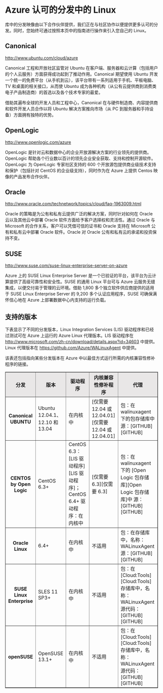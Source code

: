 <properties linkid="manage-linux-other-resources-endorsed-distributions" urlDisplayName="Endorsed distributions" pageTitle="Azure 中的 Linux 的认可分发" metaKeywords="" description="了解 Azure 认可的分发中的 Linux，包括 Ubuntu、OpenLogic 和 SUSE 的指南。" metaCanonical="" services="virtual-machines" documentationCenter="" title="Azure 认可的分发中的 Linux" authors="kathydav" solutions="" manager="jeffreyg" editor="tysonn" />
<tags ms.service="virtual-machines"
    ms.date=""
    wacn.date="04/11/2015"
    />

# Azure 认可的分发中的 Linux

库中的分发映像由以下合作伙伴提供，我们正在与社区协作以便提供更多认可的分发。同时，您始终可通过按照本页中的指南进行操作来引入您自己的 Linux。

## Canonical

<http://www.ubuntu.com/cloud/azure>

Canonical 工程和开放社区监管对 Ubuntu 在客户端、服务器和云计算（包括用户的个人云服务）方面获得成功起到了推动作用。Canonical 期望使用 Ubuntu 开发一个统一的免费平台（从手机到云），该平台带有一系列适用于手机、平板电脑、TV 和桌面的相关接口，从而使 Ubuntu 成为各种机构（从公有云提供商到消费类电子产品制造商）的首选以及各个技术专家的最爱。

借助其遍布全球的开发人员和工程中心，Canonical 在与硬件制造商、内容提供商和软件开发人员合作以将 Ubuntu 解决方案推向市场（从 PC 到服务器和手持设备）方面拥有独特的优势。

## OpenLogic

<http://www.openlogic.com/azure>

OpenLogic 是针对云和数据中心的企业开放源解决方案的行业领先的提供商。OpenLogic 帮助各个行业数以百计的领先企业安全获取、支持和控制开源软件。OpenLogic 为 OpenLogic 专家社区支持的 600 个开放源包提供商业级技术支持和保护（包括针对 CentOS 的企业级支持），同时作为在 Azure 上提供 Centos 映像的产品发布合作伙伴。

## Oracle

<http://www.oracle.com/technetwork/topics/cloud/faq-1963009.html>

Oracle 的策略是为公有和私有云提供广泛的解决方案，同时针对如何在 Oracle 云以及其他云中部署 Oracle 软件方面给予客户选择权和灵活性。通过 Oracle 与 Microsoft 的合作关系，客户可以凭借可信的证书和 Oracle 支持在 Microsoft 公有和私有云中部署 Oracle 软件。Oracle 对 Oracle 公有和私有云的承诺和投资保持不变。

## SUSE

<http://www.suse.com/suse-linux-enterprise-server-on-azure>

Azure 上的 SUSE Linux Enterprise Server 是一个已验证的平台，该平台为云计算提供了高级可靠性和安全性。SUSE 的通用 Linux 平台可与 Azure 云服务无缝集成，以便交付易于管理的云环境。借助 1,800 多个独立软件供应商提供的适用于 SUSE Linux Enterprise Server 的 9,200 多个认证应用程序，SUSE 可确保满怀信心地在 Azure 上部署数据中心内支持的运行负载。

## 支持的版本

下表显示了不同的分发版本，Linux Integration Services (LIS) 驱动程序和已经过测试可在 Azure 上运行的 Azure Linux 代理版本。LIS 驱动程序在 <http://www.microsoft.com/zh-cn/download/details.aspx?id=34603> 中提供。Linux 代理版本在 <https://github.com/Azure/WALinuxAgent> 中提供。

该表还包括指向某些分发版本在 Azure 中以最佳方式运行所需的内核兼容性修补程序的链接。

<table border="1" width="600">
<tr bgcolor="#E9E7E7">
<th>
分发

</th>
<th>
版本

</th>
<th>
驱动程序

</th>
<th>
内核兼容性修补程序

</th>
<th>
代理

</th>
</tr>
<tr>
<th>
Canonical UBUNTU

</th>
<td>
Ubuntu 12.04.1、12.10 和 13.04

</td>
<td>
在内核中

</td>
<td>
[仅需要 12.04 或 12.04.01][仅需要 12.04 或 12.04.01]

</td>
<td>
包：在 walinuxagent 下的包存储库中
 源：[GITHUB][GITHUB]

</td>
</tr>
<tr>
<th>
CENTOS by Open Logic

</th>
<td>
CentOS 6.3+

</td>
<td>
CentOS 6.3：[LIS 驱动程序][LIS 驱动程序]；CentOS 6.4+ 驱动程序：在内核中

</td>
<td>
[仅需要 6.3][仅需要 6.3]

</td>
<td>
包：在 walinuxagent 下的 [Open Logic 包存储库][Open Logic 包存储库]中
 源：[GITHUB][GITHUB]

</td>
</tr>
<tr>
<th>
Oracle Linux

</th>
<td>
6.4+

</td>
<td>
在内核中

</td>
<td>
不适用

</td>
<td>
包：在存储库中，名称：WALinuxAgent
 源：[GITHUB][GITHUB]

</td>
</tr>
<tr>
<th>
SUSE Linux Enterprise

</th>
<td>
SLES 11 SP3+

</td>
<td>
在内核中

</td>
<td>
不适用

</td>
<td>
包：在 [Cloud:Tools][Cloud:Tools] 存储库中，名称：WALinuxAgent
 源代码：[GITHUB][GITHUB]

</td>
</tr>
<tr>
<th>
openSUSE

</th>
<td>
OpenSUSE 13.1+

</td>
<td>
在内核中

</td>
<td>
不适用

</td>
<td>
包：在 [Cloud:Tools][Cloud:Tools] 存储库中，名称：WALinuxAgent
 源代码：[GITHUB][GITHUB]

</td>
</tr>
</table>

  [仅需要 12.04 或 12.04.01]: http://go.microsoft.com/fwlink/?LinkID=275152&clcid=0x409
  [GITHUB]: http://go.microsoft.com/fwlink/p/?LinkID=250998
  [LIS 驱动程序]: http://go.microsoft.com/fwlink/p/?LinkID=254263
  [仅需要 6.3]: http://go.microsoft.com/fwlink/?LinkID=275153&clcid=0x409
  [Open Logic 包存储库]: http://olcentgbl.trafficmanager.net/openlogic/6/openlogic/x86_64/RPMS/
  [Cloud:Tools]: https://build.opensuse.org/project/show/Cloud:Tools
